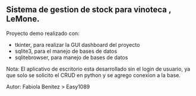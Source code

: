 ## Sistema de gestion de stock para vinoteca , LeMone.

Proyecto demo realizado con: 

* tkinter, para realizar la GUI dashboard del proyecto 
* sqlite3, para el manejo de bases de datos 
* sqlitebrowser, para manejo de bases de datos


Nota: El aplicativo de escritorio esta desarrollado sin el login de usuario, ya que solo se solicito el CRUD en python y se agrego conexion a la base.

Autor: Fabiola Benitez >  Easy1089


